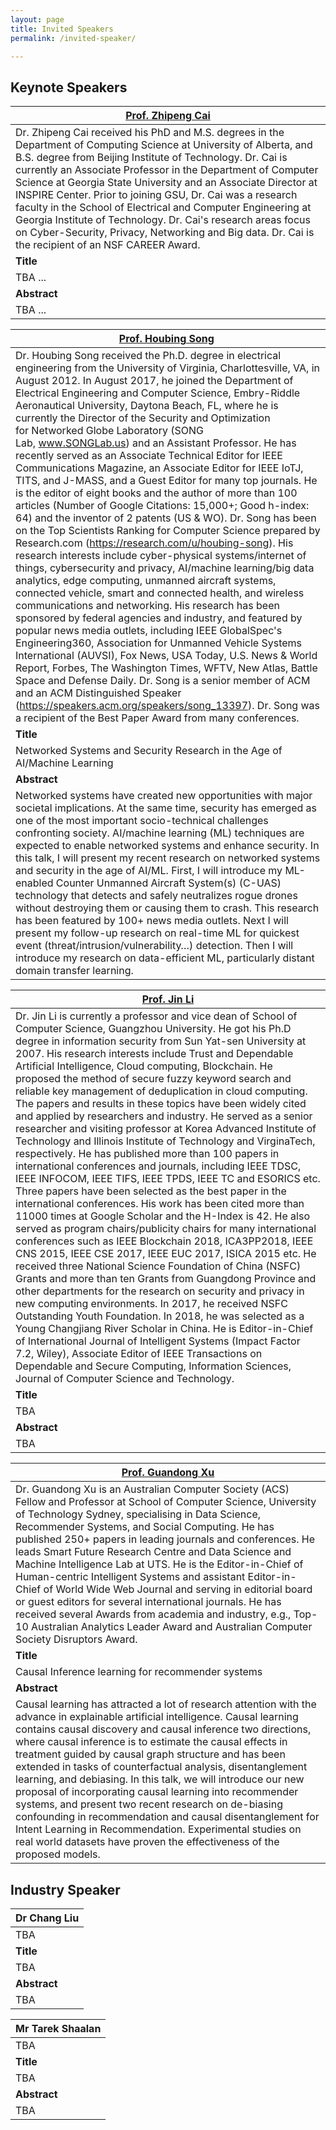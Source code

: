 ```yaml
---
layout: page
title: Invited Speakers
permalink: /invited-speaker/

---
```


## **Keynote Speakers**
| [**Prof. Zhipeng Cai**](https://tinman.cs.gsu.edu/~zcai/index.html) |
|--------------------|
|Dr. Zhipeng Cai received his PhD and M.S. degrees in the Department of Computing Science at University of Alberta, and B.S. degree from Beijing Institute of Technology. Dr. Cai is currently an Associate Professor in the Department of Computer Science at Georgia State University and an Associate Director at INSPIRE Center. Prior to joining GSU, Dr. Cai was a research faculty in the School of Electrical and Computer Engineering at Georgia Institute of Technology. Dr. Cai's research areas focus on Cyber-Security, Privacy, Networking and Big data. Dr. Cai is the recipient of an NSF CAREER Award. |
|**Title**|
|TBA ...|
|**Abstract**|
|TBA ...|


| [**Prof. Houbing Song**](https://faculty.erau.edu/Houbing.Song) |
|--------------------|
|Dr. Houbing Song received the Ph.D. degree in electrical engineering from the University of Virginia, Charlottesville, VA, in August 2012. In August 2017, he joined the Department of Electrical Engineering and Computer Science, Embry-Riddle Aeronautical University, Daytona Beach, FL, where he is currently the Director of the Security and Optimization for Networked Globe Laboratory (SONG Lab, www.SONGLab.us) and an Assistant Professor. He has recently served as an Associate Technical Editor for IEEE Communications Magazine, an Associate Editor for IEEE IoTJ, TITS, and J-MASS, and a Guest Editor for many top journals. He is the editor of eight books and the author of more than 100 articles (Number of Google Citations: 15,000+; Good h-index: 64) and the inventor of 2 patents (US & WO). Dr. Song has been on the Top Scientists Ranking for Computer Science prepared by Research.com (https://research.com/u/houbing-song). His research interests include cyber-physical systems/internet of things, cybersecurity and privacy, AI/machine learning/big data analytics, edge computing, unmanned aircraft systems, connected vehicle, smart and connected health, and wireless communications and networking. His research has been sponsored by federal agencies and industry, and featured by popular news media outlets, including IEEE GlobalSpec's Engineering360, Association for Unmanned Vehicle Systems International (AUVSI), Fox News, USA Today, U.S. News & World Report, Forbes, The Washington Times, WFTV, New Atlas, Battle Space and Defense Daily. Dr. Song is a senior member of ACM and an ACM Distinguished Speaker (https://speakers.acm.org/speakers/song_13397). Dr. Song was a recipient of the Best Paper Award from many conferences. |
|**Title**|
| Networked Systems and Security Research in the Age of AI/Machine Learning |
|**Abstract**|
| Networked systems have created new opportunities with major societal implications. At the same time, security has emerged as one of the most important socio-technical challenges confronting society. AI/machine learning (ML) techniques are expected to enable networked systems and enhance security. In this talk, I will present my recent research on networked systems and security in the age of AI/ML. First, I will introduce my ML-enabled Counter Unmanned Aircraft System(s) (C-UAS) technology that detects and safely neutralizes rogue drones without destroying them or causing them to crash. This research has been featured by 100+ news media outlets. Next I will present my follow-up research on real-time ML for quickest event (threat/intrusion/vulnerability…) detection. Then I will introduce my research on data-efficient ML, particularly distant domain transfer learning. |


| [**Prof. Jin Li**](https://www.scholat.com/jinli71) |
|--------------------|
|Dr. Jin Li is currently a professor and vice dean of School of Computer Science, Guangzhou University.  He got his Ph.D degree in information security from Sun Yat-sen University at 2007. His research interests include Trust and Dependable Artificial Intelligence, Cloud computing, Blockchain. He proposed the method of secure fuzzy keyword search and reliable key management of deduplication in cloud computing. The papers and results in these topics have been widely cited and applied by researchers and industry. He served as a senior researcher and visiting professor at Korea Advanced Institute of Technology and Illinois Institute of Technology and VirginaTech, respectively. He has published more than 100 papers in international conferences and journals, including IEEE TDSC, IEEE INFOCOM, IEEE TIFS, IEEE TPDS, IEEE TC and ESORICS etc. Three papers have been selected as the best paper in the international conferences. His work has been cited more than 11000 times at Google Scholar and the H-Index is 42. He also served as program chairs/publicity chairs for many international conferences such as IEEE Blockchain 2018, ICA3PP2018, IEEE CNS 2015, IEEE CSE 2017, IEEE EUC 2017, ISICA 2015 etc. He received three National Science Foundation of China (NSFC) Grants and more than ten Grants from Guangdong Province and other departments for the research on security and privacy in new computing environments. In 2017, he received NSFC Outstanding Youth Foundation. In 2018, he was selected as a Young Changjiang River Scholar in China. He is Editor-in-Chief of International Journal of Intelligent Systems (Impact Factor 7.2, Wiley), Associate Editor of IEEE Transactions on Dependable and Secure Computing,  Information Sciences, Journal of Computer Science and Technology. |
|**Title**|
|TBA|
|**Abstract**|
|TBA|


| [**Prof. Guandong Xu**](https://profiles.uts.edu.au/Guandong.Xu) |
|--------------------|
|Dr. Guandong Xu is an Australian Computer Society (ACS) Fellow and Professor at School of Computer Science, University of Technology Sydney, specialising in Data Science, Recommender Systems, and Social Computing. He has published 250+ papers in leading journals and conferences. He leads Smart Future Research Centre and Data Science and Machine Intelligence Lab at UTS. He is the Editor-in-Chief of Human-centric Intelligent Systems and assistant Editor-in-Chief of World Wide Web Journal and serving in editorial board or guest editors for several international journals. He has received several Awards from academia and industry, e.g., Top-10 Australian Analytics Leader Award and Australian Computer Society Disruptors Award.|
|**Title**|
| Causal Inference learning for recommender systems |
|**Abstract**|
| Causal learning has attracted a lot of research attention with the advance in explainable artificial intelligence. Causal learning contains causal discovery and causal inference two directions, where causal inference is to estimate the causal effects in treatment guided by causal graph structure and has been extended in tasks of counterfactual analysis, disentanglement learning, and debiasing. In this talk, we will introduce our new proposal of incorporating causal learning into recommender systems, and present two recent research on de-biasing confounding in recommendation and causal disentanglement for Intent Learning in Recommendation. Experimental studies on real world datasets have proven the effectiveness of the proposed models.  |


## **Industry Speaker**
| **Dr Chang Liu** |
|--------------------|
| TBA|
|**Title**|
|TBA|
|**Abstract**|
|TBA|

| **Mr Tarek Shaalan** |
|--------------------|
| TBA|
|**Title**|
|TBA|
|**Abstract**|
|TBA|

